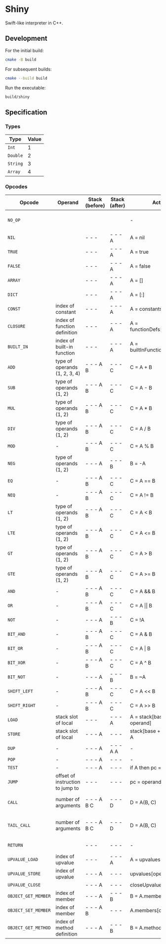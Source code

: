 # Shiny

Swift-like interpreter in C++.

## Development

For the initial build:

```bash
cmake -B build
```

For subsequent builds:

```bash
cmake --build build
```

Run the executable:

```bash
build/shiny
```

## Specification

### Types

| Type     | Value |
| -------- | ----- |
| `Int`    | 1     |
| `Double` | 2     |
| `String` | 3     |
| `Array`  | 4     |

### Opcodes

| Opcode              | Operand                          | Stack (before) | Stack (after) | Action                        | Remark                                   |
| ------------------- | -------------------------------- | -------------- | ------------- | ----------------------------- | ---------------------------------------- |
| `NO_OP`             |                                  |                |               | -                             | Does absolutely nothing.                 |
| `NIL`               |                                  | - - -          | - - - A       | A = nil                       |                                          |
| `TRUE`              |                                  | - - -          | - - - A       | A = true                      |                                          |
| `FALSE`             |                                  | - - -          | - - - A       | A = false                     |                                          |
| `ARRAY`             |                                  | - - -          | - - - A       | A = []                        |                                          |
| `DICT`              |                                  | - - -          | - - - A       | A = [:]                       |                                          |
| `CONST`             | index of constant                | - - -          | - - - A       | A = constants[operand]        |                                          |
| `CLOSURE`           | index of function definition     | - - -          | - - - A       | A = functionDefs[operand]     |                                          |
| `BUILT_IN`          | index of built-in function       | - - -          | - - - A       | A = builtInFunctions[operand] |                                          |
| `ADD`               | type of operands (1, 2, 3, 4)    | - - - A B      | - - - C       | C = A + B                     |                                          |
| `SUB`               | type of operands (1, 2)          | - - - A B      | - - - C       | C = A - B                     |                                          |
| `MUL`               | type of operands (1, 2)          | - - - A B      | - - - C       | C = A * B                     |                                          |
| `DIV`               | type of operands (1, 2)          | - - - A B      | - - - C       | C = A / B                     |                                          |
| `MOD`               | -                                | - - - A B      | - - - C       | C = A % B                     |                                          |
| `NEG`               | type of operands (1, 2)          | - - - A        | - - - B       | B = -A                        |                                          |
| `EQ`                | -                                | - - - A B      | - - - C       | C = A == B                    |                                          |
| `NEQ`               | -                                | - - - A B      | - - - C       | C = A != B                    |                                          |
| `LT`                | type of operands (1, 2)          | - - - A B      | - - - C       | C = A < B                     |                                          |
| `LTE`               | type of operands (1, 2)          | - - - A B      | - - - C       | C = A <= B                    |                                          |
| `GT`                | type of operands (1, 2)          | - - - A B      | - - - C       | C = A > B                     |                                          |
| `GTE`               | type of operands (1, 2)          | - - - A B      | - - - C       | C = A >= B                    |                                          |
| `AND`               | -                                | - - - A B      | - - - C       | C = A && B                    |                                          |
| `OR`                | -                                | - - - A B      | - - - C       | C = A \|\| B                  |                                          |
| `NOT`               | -                                | - - - A        | - - - B       | C = !A                        |                                          |
| `BIT_AND`           | -                                | - - - A B      | - - - C       | C = A & B                     |                                          |
| `BIT_OR`            | -                                | - - - A B      | - - - C       | C = A \| B                    |                                          |
| `BIT_XOR`           | -                                | - - - A B      | - - - C       | C = A ^ B                     |                                          |
| `BIT_NOT`           | -                                | - - - A        | - - - B       | B = ~A                        |                                          |
| `SHIFT_LEFT`        | -                                | - - - A B      | - - - C       | C = A << B                    |                                          |
| `SHIFT_RIGHT`       | -                                | - - - A B      | - - - C       | C = A >> B                    |                                          |
| `LOAD`              | stack slot of local              | - - -          | - - - A       | A = stack[base + operand]     |                                          |
| `STORE`             | stack slot of local              | - - - A        | - - -         | stack[base + operand] = A     |                                          |
| `DUP`               | -                                | - - - A        | - - - A A     | -                             |                                          |
| `POP`               | -                                | - - - A        | - - -         | -                             |                                          |
| `TEST`              | -                                | - - - A        | - - -         | if A then pc = pc + 1         |                                          |
| `JUMP`              | offset of instruction to jump to | - - -          | - - -         | pc = operand                  |                                          |
| `CALL`              | number of arguments              | - - - A B C    | - - - D       | D = A(B, C)                   | Example of `CALL` with 2 arguments.      |
| `TAIL_CALL`         | number of arguments              | - - - A B C    | - - - D       | D = A(B, C)                   | Example of `TAIL_CALL` with 2 arguments. |
| `RETURN`            |                                  | - - -          | - - -         | -                             | Pops the call frame.                     |
| `UPVALUE_LOAD`      | index of upvalue                 | - - -          | - - - A       | A = upvalues[operand]         |                                          |
| `UPVALUE_STORE`     | index of upvalue                 | - - - A        | - - -         | upvalues[operand] = A         |                                          |
| `UPVALUE_CLOSE`     |                                  | - - - A        | - - -         | closeUpvalue(A)               |                                          |
| `OBJECT_GET_MEMBER` | index of member                  | - - - A        | - - - B       | B = A.members[operand]        |                                          |
| `OBJECT_SET_MEMBER` | index of member                  | - - - A B      | - - -         | A.members[operand] = B        |                                          |
| `OBJECT_GET_METHOD` | index of method definition       | - - - A        | - - - B       | B = A.methods[operand]        |                                          |